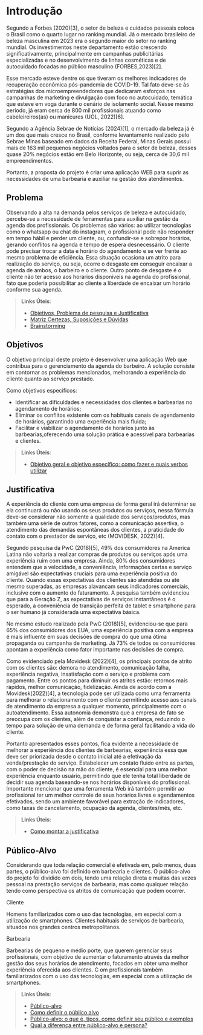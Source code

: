 # Introdução

Segundo a Forbes (2020)[3], o setor de beleza e cuidados pessoais coloca o Brasil como o quarto lugar no ranking mundial. Já o mercado brasileiro de beleza masculina em 2023 era o segundo maior do setor no ranking mundial. Os investimentos neste departamento estão crescendo significativamente, principalmente em campanhas publicitárias especializadas e no desenvolvimento de linhas cosméticas e de autocuidado focadas no público masculino (FORBES,2023)[2]. 

Esse mercado esteve dentre os que tiveram os melhores indicadores de recuperação econômica pós-pandemia de COVID-19. Tal fato deve-se às estratégias dos microempreendedores que dedicaram esforços nas campanhas de marketing e divulgação com foco no autocuidado, temática que esteve em voga durante o cenário de isolamento social. Nesse mesmo período, já eram cerca de 800 mil profissionais atuando como cabeleireiros(as) ou manicures (UOL, 2022)[6].

Segundo a Agência Sebrae de Notícias (2024)[1],  o mercado da beleza já é um dos que mais cresce no Brasil, conforme levantamento realizado pelo Sebrae Minas baseado em dados da Receita Federal, Minas Gerais possui mais de 163 mil pequenos negócios voltados para o setor de beleza, desses quase 20% negócios estão em Belo Horizonte, ou seja, cerca de 30,6 mil empreendimentos.

Portanto, a proposta do projeto é criar uma aplicação WEB para suprir as necessidades de uma barbearia e auxiliar na gestão dos atendimentos.

## Problema
Observando a alta na demanda pelos serviços de beleza e autocuidado, percebe-se a necessidade de ferramentas para auxiliar na gestão da agenda dos profissionais. Os problemas são vários: ao utilizar tecnologias como o whatsapp ou chat do instagram, o profissional pode não responder em tempo hábil e perder um cliente, ou, confundir-se e sobrepor horários, gerando conflitos na agenda e tempo de espera desnecessário. O cliente pode precisar trocar a data e horário do agendamento e se ver frente ao mesmo problema de eficiência. Essa situação ocasiona um atrito para realização do serviço, ou seja, ocorre o desgaste em conseguir encaixar a agenda de ambos, o barbeiro e o cliente. Outro ponto de desgaste é o cliente não ter acesso aos horários disponíveis na agenda do profissional, fato que poderia possibilitar ao cliente a liberdade de encaixar um horário conforme sua agenda. 

> **Links Úteis**:
> - [Objetivos, Problema de pesquisa e Justificativa](https://medium.com/@versioparole/objetivos-problema-de-pesquisa-e-justificativa-c98c8233b9c3)
> - [Matriz Certezas, Suposições e Dúvidas](https://medium.com/educa%C3%A7%C3%A3o-fora-da-caixa/matriz-certezas-suposi%C3%A7%C3%B5es-e-d%C3%BAvidas-fa2263633655)
> - [Brainstorming](https://www.euax.com.br/2018/09/brainstorming/)

## Objetivos

O objetivo principal deste projeto é desenvolver uma aplicação Web que contribua para o gerenciamento da agenda do barbeiro. A solução consiste em contornar os problemas mencionados, melhorando a experiência do cliente quanto ao serviço prestado. 

Como objetivos específicos: 

- Identificar as dificuldades e necessidades dos clientes e barbearias no agendamento de horários;
- Eliminar os conflitos existente com os habituais canais de agendamento de horários, garantindo uma experiência mais fluida;
- Facilitar e viabilizar o agendamento de horários junto às barbearias,oferecendo uma solução prática e acessível para barbearias e clientes.
 
> **Links Úteis**:
> - [Objetivo geral e objetivo específico: como fazer e quais verbos utilizar](https://blog.mettzer.com/diferenca-entre-objetivo-geral-e-objetivo-especifico/)

## Justificativa

A experiência do cliente com uma empresa de forma geral irá determinar se ela continuará ou não usando os seus produtos ou serviços, nessa fórmula deve-se considerar não somente a qualidade dos serviços/produtos, mas também uma série de outros fatores, como a comunicação assertiva, o atendimento das demandas espontâneas dos clientes, a praticidade do contato com o prestador de serviço, etc (MOVIDESK, 2022)[4]. 

Segundo pesquisa da PwC (2018)[5], 49% dos consumidores na America Latina não voltaria a realizar compras de produtos ou serviços após uma experiência ruim com uma empresa. Ainda, 80% dos consumidores entendem que a velocidade, a conveniência, informações certas e serviço amigável são expectativas cruciais para uma experiência positiva do cliente. Quando essas expectativas dos clientes são atendidas ou até mesmo superadas, as empresas alavancam seus indicadores comerciais, inclusive com o aumento do faturamento. A pesquisa também evidenciou que para a Geração Z, as expectativas de serviços instantâneos é o esperado, a conveniência de transição perfeita de tablet e smartphone para o ser humano já considerada uma expectativa básica. 

No mesmo estudo realizado pela PwC (2018)[5], evidenciou-se que para 65% dos consumidores dos EUA, uma experiência positiva com a empresa é mais influente em suas decisões de compra do que uma ótima propaganda ou campanha de marketing. Já 73% de todos os consumidores apontam a experiência como fator importante nas decisões de compra.
 
Como evidenciado pela Movidesk (2022)[4], os principais pontos de atrito com os clientes são: demora no atendimento, comunicação falha, experiência negativa, insatisfação com o serviço e problema com pagamento. Entre os pontos para diminuir os atritos estão: retornos mais rápidos, melhor comunicação, fidelização. Ainda de acordo com a Movidesk(2022)[4],  a tecnologia pode ser utilizada como uma ferramenta para melhorar o relacionamento com o cliente permitindo acesso aos canais de atendimento da empresa a qualquer momento, principalmente com o autoatendimento. Essa autonomia demonstra que a empresa de fato se preocupa com os clientes, além de conquistar a confiança, reduzindo o tempo para solução de uma demanda e de forma geral facilitando a vida do cliente.

Portanto apresentados esses pontos, fica evidente a necessidade de melhorar a experiência dos clientes de barbearias, experiência essa que deve ser priorizada desde o contato inicial até a efetivação da venda/prestação do serviço. Estabelecer um contato fluido entre as partes, com o poder de decisão na mão do cliente, é essencial para uma melhor experiência enquanto usuário, permitindo que ele tenha total liberdade de decidir sua agenda baseando-se nos horários disponíveis do profissional. Importante mencionar que uma ferramenta Web irá também permitir ao profissional ter um melhor controle de seus horários livres e agendamentos efetivados, sendo um ambiente favorável para extração de indicadores, como taxas de cancelamento, ocupação da agenda, clientes/mês, etc.



> **Links Úteis**:
> - [Como montar a justificativa](https://guiadamonografia.com.br/como-montar-justificativa-do-tcc/)

## Público-Alvo

Considerando que toda relação comercial é efetivada em, pelo menos, duas partes, o público-alvo foi definido em barbearia e clientes. 
O público-alvo do projeto foi dividido em dois, tendo uma relação direta e muitas das vezes pessoal na prestação serviços de barbearia, mas como qualquer relação tendo como perspectiva os atritos de comunicação que podem ocorrer.

Cliente

Homens familiarizados com o uso das tecnologias, em especial com a utilização de smartphones. Clientes habituais de serviços de barbearia, situados nos grandes centros metropolitanos. 

Barbearia

Barbearias de pequeno e médio porte, que querem gerenciar seus profissionais, com objetivo de aumentar o faturamento através da melhor gestão dos seus horários de atendimento,  focados em obter uma melhor experiência oferecida aos clientes. C om profissionais também familiarizados com o uso das tecnologias, em especial com a utilização de smartphones.


> **Links Úteis**:
> - [Público-alvo](https://blog.hotmart.com/pt-br/publico-alvo/)
> - [Como definir o público alvo](https://exame.com/pme/5-dicas-essenciais-para-definir-o-publico-alvo-do-seu-negocio/)
> - [Público-alvo: o que é, tipos, como definir seu público e exemplos](https://klickpages.com.br/blog/publico-alvo-o-que-e/)
> - [Qual a diferença entre público-alvo e persona?](https://rockcontent.com/blog/diferenca-publico-alvo-e-persona/)
